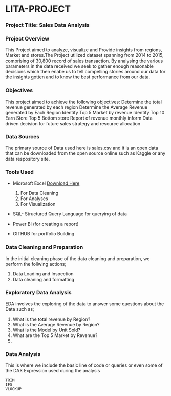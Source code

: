 # LITA-PROJECT

### Project Title: Sales Data Analysis

### Project Overview
This Project aimed to analyze, visualize and Provide insights from regions, Market and stores.The Project utilized dataset spanning from 2014 to 2015, comprising of 30,800 record of sales transaction. By analysing the various parameters in the data received we seek to gather enough reasonable decisions which then enabe us to tell compelling stories around our data for the insights gotten and to know the best performance from our data.

### Objectives
This project aimed to achieve the following objectives:
  Determine the total revenue generated by each region
  Determine the Average Revenue generated by Each Region
  Identify Top 5 Market by revenue
  Identify Top 10 Earn Store
  Top 5 Bottom store
  Report of revenue monthly
  inform Data driven decision for future sales strategy and resource allocation
  
  

### Data Sources
The primary source of Data used here is sales.csv and it is an open data that can be downloaded from the open source online such as Kaggle or any data respository site.

### Tools Used
- Microsoft Excel [Download Here](https://www.microsoft.com)
  1. For Data Cleaning
  2. For Analyses
  3. For Visualization
     
- SQL- Structured Query Language for querying of data
- Power BI (for creating a report)
- GITHUB for portfolio Building

### Data Cleaning and Preparation
In the initial cleaning phase of the data cleaning and preparation, we perform the follwing actions;
 1. Data Loading and Inspection
 2. Data cleaning and formatting

### Exploratory Data Analysis
EDA involves the exploring of the data to answer some questions about the Data such as;
  1. What is the total revenue by Region?
  2. What is the Average Revenue by Region?
  3. What is the Model by Unit Sold?
  4. What are the Top 5 Market by Revenue?
  5. 

### Data Analysis
This is where we include the basic line of code or queries or even some of the DAX Expression used during the analysis

```MS EXCEL
TRIM
IFS
VLOOKUP
```

